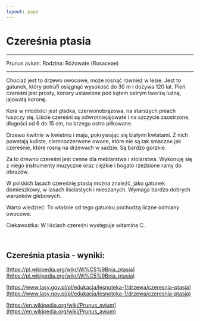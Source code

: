 ```yaml
---
layout: page
---
```


# Czereśnia ptasia

---
Prunus avium. Rodzina: Różowate (Rosaceae)

---
Chociaż jest to drzewo owocowe, może rosnąć również w lesie. Jest to gatunek, który potrafi osiągnąć wysokość do 30 m i dożywa 120 lat. Pień czereśni jest prosty, konary ustawione pod kątem ostrym tworzą luźną, jajowatą koronę.

Kora w młodości jest gładka, czerwonobrązowa, na starszych pniach łuszczy się. Liście czereśni są odwrotniejajowate i na szczycie zaostrzone, długości od 6 do 15 cm, na brzegu ostro piłkowane.

Drzewo kwitnie w kwietniu i maju, pokrywając się białymi kwiatami. Z nich powstają kuliste, ciemnoczerwone owoce, które nie są tak smaczne jak czereśnie, które rosną na drzewach w sadzie. Są bardzo gorzkie.

Za to drewno czereśni jest cenne dla meblarstwa i stolarstwa. Wykonuję się z niego instrumenty muzyczne oraz ciężkie i bogato rzeźbione ramy do obrazów.

W polskich lasach czereśnię ptasią można znaleźć, jako gatunek domieszkowy, w lasach liściastych i mieszanych. Wymaga bardzo dobrych warunków glebowych.

Warto wiedzieć: To właśnie od tego gatunku pochodzą liczne odmiany owocowe.

Ciekawostka: W liściach czereśni występuje witamina C.

 

## Czereśnia ptasia - wyniki:
[https://pl.wikipedia.org/wiki/Wi%C5%9Bnia_ptasia](https://pl.wikipedia.org/wiki/Wi%C5%9Bnia_ptasia)

[https://www.lasy.gov.pl/pl/edukacja/lesnoteka-1/drzewa/czeresnia-ptasia](https://www.lasy.gov.pl/pl/edukacja/lesnoteka-1/drzewa/czeresnia-ptasia)

[https://en.wikipedia.org/wiki/Prunus_avium](https://en.wikipedia.org/wiki/Prunus_avium)

